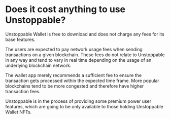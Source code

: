 # Does it cost anything to use Unstoppable?

Unstoppable Wallet is free to download and does not charge any fees for its base features.

The users are expected to pay network usage fees when sending transactions on a given blockchain. These fees do not relate to Unstoppable in any way and tend to vary in real time depending on the usage of an underlying blockchain network.

The wallet app merely recommends a sufficient fee to ensure the transaction gets processed within the expected time frame. More popular blockchains tend to be more congested and therefore have higher transaction fees.

Unstoppable is in the process of providing some premium power user features, which are going to be only available to those holding Unstoppable Wallet NFTs.